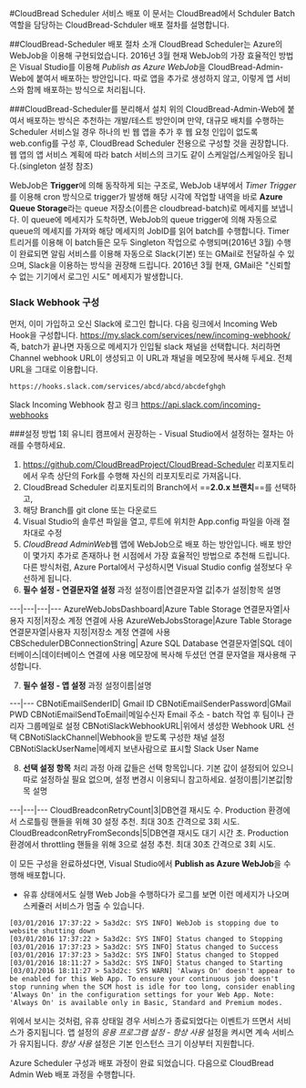 #CloudBread Scheduler 서비스 배포
이 문서는 CloudBread에서 Schduler Batch 역할을 담당하는 CloudBread-Schduler 배포 절차를 설명합니다.

##CloudBread-Scheduler 배포 절차 소개
CloudBread Scheduler는 Azure의 WebJob을 이용해 구현되었습니다. 2016년 3월 현재 WebJob의 가장 효율적인 방법은 Visual Studio를 이용해 *Publish as Azure WebJob*을 CloudBread-Admin-Web에 붙여서 배포하는 방안입니다.
따로 앱을 추가로 생성하지 않고, 이렇게 앱 서비스와 함께 배포하는 방식으로 처리됩니다.

###CloudBread-Scheduler를 분리해서 설치
위의 CloudBread-Admin-Web에 붙여서 배포하는 방식은 추천하는 개발/테스트 방안이며 만약, 대규모 배치를 수행하는 Scheduler 서비스일 경우 하나의 빈 웹 앱을 추가 후 웹 요청 인입이 없도록 web.config를 구성 후, CloudBread Scheduler 전용으로 구성할 것을 권장합니다. 웹 앱의 앱 서비스 계획에 따라 batch 서비스의 크기도 같이 스케일업/스케일아웃 됩니다.(singleton 설정 참조)

WebJob은 **Trigger**에 의해 동작하게 되는 구조로, WebJob 내부에서 *Timer  Trigger*를 이용해 cron 방식으로 trigger가 발생해 해당 시각에 작업할 내역을 바로 **Azure Queue Storage**라는 queue 저장소(이름은 cloudbread-batch)로 메세지를 보냅니다. 이 queue에 메세지가 도착하면, WebJob의 queue trigger에 의해 자동으로 queue의 메세지를 가져와 해당 메세지의 JobID를 읽어 batch를 수행합니다. Timer 트리거를 이용해 이 batch들은 모두 Singleton 작업으로 수행되며(2016년 3월) 수행이 완료되면 알림 서비스를 이용해 자동으로 Slack(기본) 또는 GMail로 전달하실 수 있으며, Slack을 이용하는 방식을 권장해 드립니다. 2016년 3월 현재, GMail은 "신뢰할 수 없는 기기에서 로그인 시도" 메세지가 발생합니다.

### Slack Webhook 구성
먼저, 이미 가입하고 오신 Slack에 로그인 합니다.
다음 링크에서 Incoming Web Hook을 구성합니다. https://my.slack.com/services/new/incoming-webhook/
즉, batch가 끝나면 자동으로 메세지가 인입될 slack 채널을 선택합니다.
처리하면 Channel webhook URL이 생성되고 이 URL과 채널을 메모장에 복사해 두세요. 전체 URL을 그대로 이용합니다.
```
https://hooks.slack.com/services/abcd/abcd/abcdefghgh
```
Slack Incoming Webhook 참고 링크 https://api.slack.com/incoming-webhooks

###설정 방법
1회 유니티 캠프에서 권장하는 - Visual Studio에서 설정하는 절차는 아래를 수행하세요.
1. https://github.com/CloudBreadProject/CloudBread-Scheduler 리포지토리에서 우측 상단의 Fork를 수행해 자신의 리포지토리로 가져옵니다.
2. CloudBread Scheduler 리포지토리의 Branch에서 ==**2.0.x 브랜치**==를 선택하고,
3. 해당 Branch를 git clone 또는 다운로드
4. Visual Studio의 솔루션 파일을 열고, 루트에 위치한 App.config 파일을 아래 절차대로 수정
5. *CloudBread AdminWeb*웹 앱에 WebJob으로 배포 하는 방안입니다. 배포 방안이 몇가지 추가로 존재하나 현 시점에서 가장 효율적인 방법으로 추천해 드립니다. 다른 방식처럼, Azure Portal에서 구성하시면 Visual Studio config 설정보다 우선하게 됩니다.
6. **필수 설정 - 연결문자열 설정** 과정 
설정이름|연결문자열 값|추가 설정|항목 설명

---|---|---|---
AzureWebJobsDashboard|Azure Table Storage 연결문자열|사용자 지정|저장소 계정 연결에 사용
AzureWebJobsStorage|Azure Table Storage 연결문자열|사용자 지정|저장소 계정 연결에 사용
CBSchedulerDBConnectionString| Azure SQL Database 연결문자열|SQL 데이터베이스|데이터베이스 연결에 사용
메모장에 복사해 두셨던 연결 문자열을 재사용해 구성합니다.

7. **필수 설정 - 앱 설정** 과정
설정이름|설명

---|---
CBNotiEmailSenderID| Gmail ID
CBNotiEmailSenderPassword|GMail PWD
CBNotiEmailSendToEmail|메일수신자 Email 주소 - batch 작업 후 팀이나 관리자 그룹메일로 설정
CBNotiSlackWebhookURL|위에서 생성한 Webhook URL 선택
CBNotiSlackChannel|Webhook을 받도록 구성한 채널 설정
CBNotiSlackUserName|메세지 보낸사람으로 표시할 Slack User Name


8. **선택 설정 항목** 처리 과정
아래 값들은 선택 항목입니다. 기본 값이 설정되어 있으니 따로 설정하실 필요 없으며, 설정 변경시 이용되니 참고하세요. 
설정이름|기본값|항목 설명

---|---|---
CloudBreadconRetryCount|3|DB연결 재시도 수. Production 환경에서 스로틀링 핸들을 위해 30 설정 추천. 최대 30초 간격으로 3회 시도.
CloudBreadconRetryFromSeconds|5|DB연결 재시도 대기 시간 초. Production 환경에서 throttling 핸들을 위해 3으로 설정 추천. 최대 30초 간격으로 3회 시도.

이 모든 구성을 완료하셨다면, Visual Studio에서 **Publish as Azure WebJob**을 수행해 배포합니다.

- 유휴 상태에서도 실행
Web Job을 수행하다가 로그를 보면 이런 메세지가 나오며 스케쥴러 서비스가 멈출 수 있습니다.
```
[03/01/2016 17:37:22 > 5a3d2c: SYS INFO] WebJob is stopping due to website shutting down
[03/01/2016 17:37:22 > 5a3d2c: SYS INFO] Status changed to Stopping
[03/01/2016 17:37:23 > 5a3d2c: SYS INFO] Status changed to Success
[03/01/2016 17:37:23 > 5a3d2c: SYS INFO] Status changed to Stopped
[03/01/2016 18:11:27 > 5a3d2c: SYS INFO] Status changed to Starting
[03/01/2016 18:11:27 > 5a3d2c: SYS WARN] 'Always On' doesn't appear to be enabled for this Web App. To ensure your continuous job doesn't stop running when the SCM host is idle for too long, consider enabling 'Always On' in the configuration settings for your Web App. Note: 'Always On' is available only in Basic, Standard and Premium modes.
```
위에서 보시는 것처럼, 유휴 상태일 경우 서비스가 종료되었다는 이벤트가 뜨면서 서비스가 중지됩니다. 앱 설정의 *응용 프로그램 설정* - *항상 사용* 설정을 켜시면 계속 서비스가 유지됩니다. *항상 사용* 설정은 기본 인스턴스 크기 이상부터 지원합니다.

Azure Scheduler 구성과 배포 과정이 완료 되었습니다. 다음으로 CloudBread Admin Web 배포 과정을 수행합니다.
